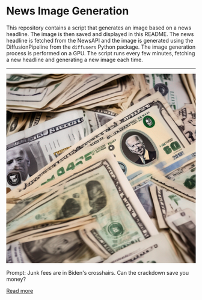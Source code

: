 # News Image Generation
This repository contains a script that generates an image based on a news headline. The image is then saved and displayed in this README.
The news headline is fetched from the NewsAPI and the image is generated using the DiffusionPipeline from the `diffusers` Python package. The image generation process is performed on a GPU.
The script runs every few minutes, fetching a new headline and generating a new image each time.

---

![Generated Image](image.png)

Prompt: Junk fees are in Biden's crosshairs. Can the crackdown save you money?

[Read more](https://www.usatoday.com/story/money/personalfinance/2023/07/23/exposing-junk-fees-wont-necessarily-mean-lower-prices/70422594007/)